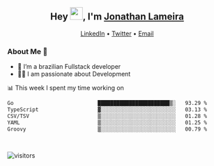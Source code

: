 <h2 align="center">Hey <img src="https://github.com/TheDudeThatCode/TheDudeThatCode/blob/master/Assets/Hi.gif" width="29">, I'm <a href="https://www.linkedin.com/in/jonathanlameira/">Jonathan Lameira</a></h2>
<p align="center">
  <a href="https://www.linkedin.com/in/jonathanlameira/">LinkedIn</a> •
  <a href="https://twitter.com/jlameira">Twitter</a> •
  <a href="mailto:jlameira@gmail.com">Email</a>
</p>

### About Me 🚀
- 🌱  I’m a brazilian Fullstack developer</br>
- 👨‍💻  I am passionate about Development</br>

<!-- ![Jonathan Lameira github stats](https://github-readme-stats.vercel.app/api?username=jlameirameli&show_icons=true&hide_border=true)&nbsp;&nbsp; -->

📊 This week I spent my time working on
<!--START_SECTION:waka-->

```txt
Go                           ███████████████████████▒░   93.29 %
TypeScript                   ▓░░░░░░░░░░░░░░░░░░░░░░░░   03.13 %
CSV/TSV                      ▒░░░░░░░░░░░░░░░░░░░░░░░░   01.28 %
YAML                         ▒░░░░░░░░░░░░░░░░░░░░░░░░   01.25 %
Groovy                       ▒░░░░░░░░░░░░░░░░░░░░░░░░   00.79 %
```

<!--END_SECTION:waka-->

<br />

![visitors](https://visitor-badge.laobi.icu/badge?page_id=jlameira.jlameira)
